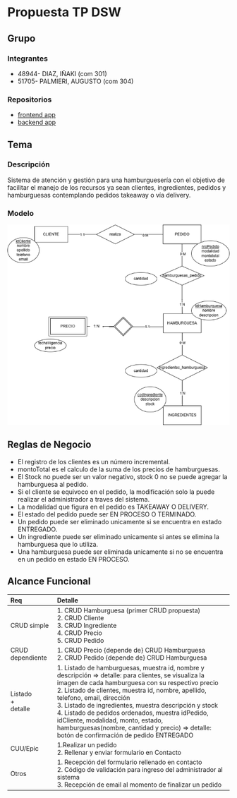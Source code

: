 # Propuesta TP DSW

## Grupo
### Integrantes
* 48944- DIAZ, IÑAKI (com 301)
* 51705- PALMIERI, AUGUSTO (com 304)

### Repositorios
* [frontend app](https://github.com/AugustoPalmieri/DSW-frontend)
* [backend app](https://github.com/AugustoPalmieri/DSW-backend)


## Tema
### Descripción
Sistema de atención y gestión para una hamburguesería con el objetivo de  facilitar el manejo de los recursos ya sean clientes, ingredientes, pedidos y hamburguesas contemplando pedidos takeaway o vía delivery.

### Modelo
![](https://github.com/AugustoPalmieri/DSW2024-DIAZ-COSTAMAGNA-PALMIERI/blob/main/DERDSWFINAL.drawio.png)

## Reglas de Negocio

* El registro de los clientes es un número incremental.
* montoTotal es el calculo de la suma de los precios de hamburguesas.
* El Stock no puede ser un valor negativo, stock 0 no se puede agregar la hamburguesa al pedido.
* Si el cliente se equivoco en el pedido, la modificación solo la puede realizar el administrador a traves del sistema.
* La modalidad que figura en el pedido es TAKEAWAY O DELIVERY.
* El estado del pedido puede ser EN PROCESO O TERMINADO.
* Un pedido puede ser eliminado unicamente si se encuentra en estado ENTREGADO.
* Un ingrediente puede ser eliminado unicamente si antes se elimina la hamburguesa que lo utiliza.
* Una hamburguesa puede ser eliminada unicamente si no se encuentra en un pedido en estado EN PROCESO.


## Alcance Funcional 


|Req|Detalle|
|:-|:-|
|CRUD simple|1. CRUD Hamburguesa (primer CRUD propuesta)<br>2. CRUD Cliente<br>3. CRUD Ingrediente <br>4. CRUD Precio <br>5. CRUD Pedido |
|CRUD dependiente|1. CRUD Precio {depende de} CRUD Hamburguesa <br>2. CRUD Pedido {depende de} CRUD Hamburguesa |
|Listado<br>+<br>detalle| 1. Listado de hamburguesas, muestra id, nombre y descripción => detalle: para clientes, se visualiza la imagen de cada hamburguesa con su respectivo precio <br> 2. Listado de clientes, muestra id, nombre, apellido, telefono, email, dirección <br> 3. Listado de ingredientes, muestra descripción y stock <br> 4. Listado de pedidos ordenados, muestra idPedido, idCliente, modalidad, monto, estado, hamburguesas(nombre, cantidad y precio) => detalle: botón de confirmación de pedido ENTREGADO 
|CUU/Epic|1.Realizar un pedido <br>2. Rellenar y enviar formulario en Contacto|
|Otros|1. Recepción del formulario rellenado en contacto <br> 2. Código de validación para ingreso del administrador al sistema <br> 3. Recepción de email al momento de finalizar un pedido


